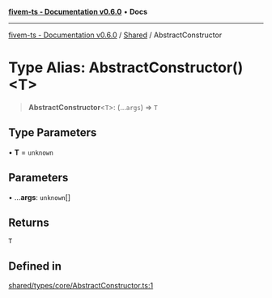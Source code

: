 [**fivem-ts - Documentation v0.6.0**](../../../README.md) • **Docs**

***

[fivem-ts - Documentation v0.6.0](../../../README.md) / [Shared](../README.md) / AbstractConstructor

# Type Alias: AbstractConstructor()\<T\>

> **AbstractConstructor**\<`T`\>: (...`args`) => `T`

## Type Parameters

• **T** = `unknown`

## Parameters

• ...**args**: `unknown`[]

## Returns

`T`

## Defined in

[shared/types/core/AbstractConstructor.ts:1](https://github.com/Purpose-Dev/fivem-ts/blob/main/src/shared/types/core/AbstractConstructor.ts#L1)
